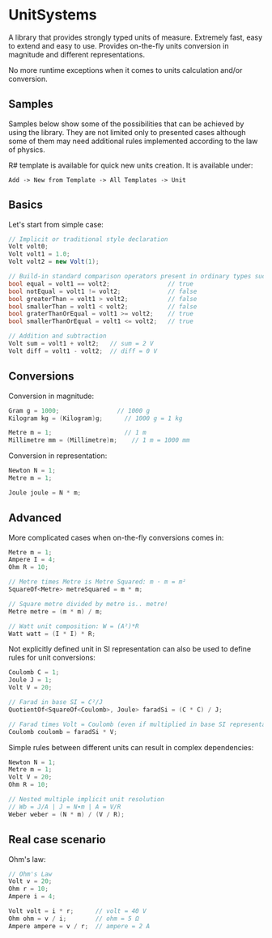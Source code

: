 # UnitSystems

A library that provides strongly typed units of measure. Extremely fast, easy to extend and easy to use. Provides on-the-fly units conversion in magnitude and different representations.

No more runtime exceptions when it comes to units calculation and/or conversion.

## Samples

Samples below show some of the possibilities that can be achieved by using the library. They are not limited only to presented cases although some of them may need additional rules implemented according to the law of physics.

R# template is available for quick new units creation. It is available under:

`Add -> New from Template -> All Templates -> Unit`

## Basics

Let's start from simple case:

```C#
// Implicit or traditional style declaration
Volt volt0;
Volt volt1 = 1.0;
Volt volt2 = new Volt(1);

// Build-in standard comparison operators present in ordinary types such as int
bool equal = volt1 == volt2;                // true
bool notEqual = volt1 != volt2;             // false
bool greaterThan = volt1 > volt2;           // false
bool smallerThan = volt1 < volt2;           // false
bool graterThanOrEqual = volt1 >= volt2;    // true
bool smallerThanOrEqual = volt1 <= volt2;   // true

// Addition and subtraction
Volt sum = volt1 + volt2;   // sum = 2 V
Volt diff = volt1 - volt2;  // diff = 0 V
```

## Conversions

Conversion in magnitude:

```C#
Gram g = 1000;                // 1000 g
Kilogram kg = (Kilogram)g;      // 1000 g = 1 kg

Metre m = 1;                    // 1 m
Millimetre mm = (Millimetre)m;    // 1 m = 1000 mm
```

Conversion in representation:

```C#
Newton N = 1;
Metre m = 1;

Joule joule = N * m;
```

## Advanced

More complicated cases when on-the-fly conversions comes in:

```C#
Metre m = 1;
Ampere I = 4;
Ohm R = 10;

// Metre times Metre is Metre Squared: m · m = m²
SquareOf<Metre> metreSquared = m * m;

// Square metre divided by metre is.. metre!
Metre metre = (m * m) / m;

// Watt unit composition: W = (A²)*R
Watt watt = (I * I) * R;
```

Not explicitly defined unit in SI representation can also be used to define rules for unit conversions:

```C#
Coulomb C = 1;
Joule J = 1;
Volt V = 20;

// Farad in base SI = C²/J
QuotientOf<SquareOf<Coulomb>, Joule> faradSi = (C * C) / J;

// Farad times Volt = Coulomb (even if multiplied in base SI representation)
Coulomb coulomb = faradSi * V;
```

Simple rules between different units can result in complex dependencies:

```C#
Newton N = 1;
Metre m = 1;
Volt V = 20;
Ohm R = 10;

// Nested multiple implicit unit resolution
// Wb = J/A | J = N∙m | A = V/R
Weber weber = (N * m) / (V / R);
```

## Real case scenario

Ohm's law:

```C#
// Ohm's Law
Volt v = 20;
Ohm r = 10;
Ampere i = 4;

Volt volt = i * r;      // volt = 40 V
Ohm ohm = v / i;        // ohm = 5 Ω
Ampere ampere = v / r;  // ampere = 2 A
```
